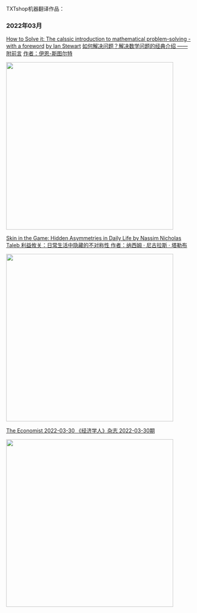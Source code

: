 TXTshop机器翻译作品：

### 2022年03月

[How to Solve it: The calssic introduction to mathematical problem-solving - with a foreword](https://txtshop.github.io/books/b29_how_to_solve_it/en_zh.html)
[by Ian Stewart](https://txtshop.github.io/books/b29_how_to_solve_it/en_zh.html)
[如何解决问题？解决数学问题的经典介绍 —— 附前言](https://txtshop.github.io/books/b29_how_to_solve_it/en_zh.html)
[作者：伊恩-斯图尔特](https://txtshop.github.io/books/b29_how_to_solve_it/en_zh.html)

<a href='https://txtshop.github.io/books/b29_how_to_solve_it/en_zh.html'><img src="https://txtshop.github.io/books/b29_how_to_solve_it/cover.jpg" style="width:450px;" />

[Skin in the Game: Hidden Asymmetries in Daily Life
by Nassim Nicholas Taleb
利益攸关：日常生活中隐藏的不对称性
作者：纳西姆 · 尼古拉斯 · 塔勒布](https://txtshop.github.io/books/b28_skin_in_the_game/en_zh.html)

<a href='https://txtshop.github.io/books/b28_skin_in_the_game/en_zh.html'><img src="https://txtshop.github.io/books/b28_skin_in_the_game/cover.jpg" style="width:450px;" /></a>

[The Economist 2022-03-30
《经济学人》杂志 2022-03-30期](https://txtshop.github.io/books/b30_the_economist/20220330/en_zh.html)

<a href='https://txtshop.github.io/books/b30_the_economist/20220330/en_zh.html'><img src="https://txtshop.github.io/books/b30_the_economist/20220330/cover.jpg" style="width:450px;" />